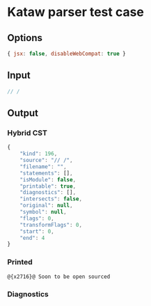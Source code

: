 # Kataw parser test case

## Options

`````js
{ jsx: false, disableWebCompat: true }
`````

## Input

`````js
// /
`````

## Output

### Hybrid CST


```javascript
{
    "kind": 196,
    "source": "// /",
    "filename": "",
    "statements": [],
    "isModule": false,
    "printable": true,
    "diagnostics": [],
    "intersects": false,
    "original": null,
    "symbol": null,
    "flags": 0,
    "transformFlags": 0,
    "start": 0,
    "end": 4
}
```

  
### Printed


```javascript
@{x2716}@ Soon to be open sourced
```

  
### Diagnostics


```javascript

```

